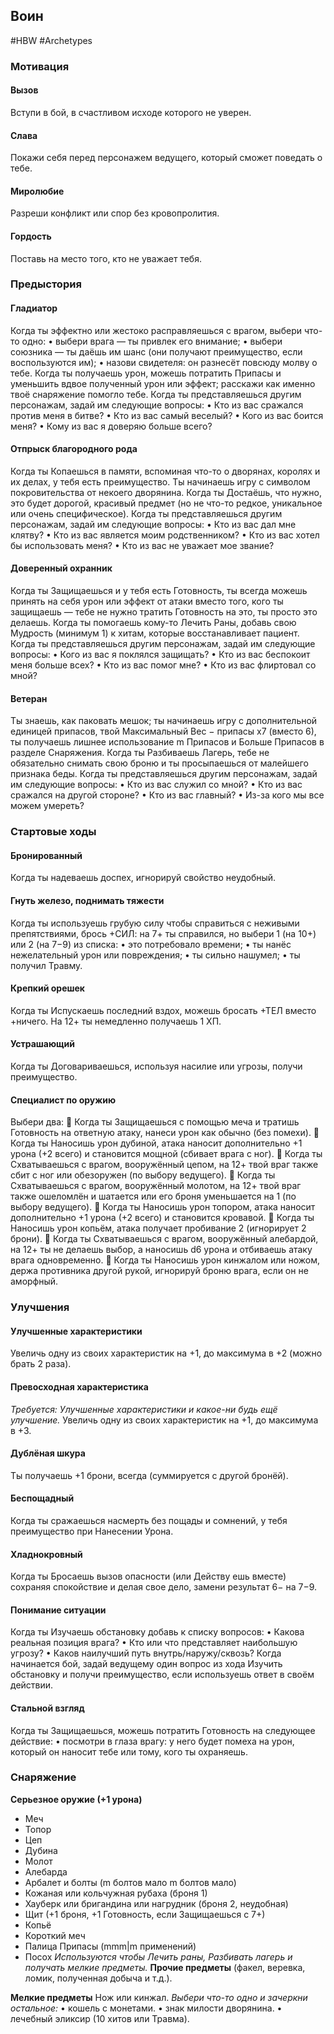 ## **Воин**

#HBW #Archetypes 
### **Мотивация**

#### **Вызов** 
Вступи в бой, в счастливом исходе которого не уверен. 

#### **Слава** 
Покажи себя перед персонажем ведущего, который сможет поведать о тебе. 

#### **Миролюбие**
Разреши конфликт или спор без кровопролития. 

#### **Гордость**
Поставь на место того, кто не уважает тебя.

### **Предыстория**

#### **Гладиатор** 
Когда ты эффектно или жестоко расправляешься с врагом, выбери что-то одно: 
• выбери врага — ты привлек его внимание; 
• выбери союзника — ты даёшь им шанс (они получают преимущество, если воспользуются им); 
• назови свидетеля: он разнесёт повсюду молву о тебе. 
Когда ты получаешь урон, можешь потратить Припасы и уменьшить вдвое полученный урон или эффект; расскажи как именно твоё снаряжение помогло тебе. 
Когда ты представляешься другим персонажам, задай им следующие вопросы: 
• Кто из вас сражался против меня в битве? 
• Кто из вас самый веселый? 
• Кого из вас боится меня? 
• Кому из вас я доверяю больше всего?

#### **Отпрыск благородного рода** 
Когда ты Копаешься в памяти, вспоминая что-то о дворянах, королях и их делах, у тебя есть преимущество. 
Ты начинаешь игру с символом покровительства от некоего дворянина. Когда ты Достаёшь, что нужно, это будет дорогой, красивый предмет (но не что-то редкое, уникальное или очень специфическое). 
Когда ты представляешься другим персонажам, задай им следующие вопросы: 
• Кто из вас дал мне клятву? 
• Кто из вас является моим родственником? 
• Кто из вас хотел бы использовать меня? 
• Кто из вас не уважает мое звание?

#### **Доверенный охранник** 
Когда ты Защищаешься и у тебя есть Готовность, ты всегда можешь принять на себя урон или эффект от атаки вместо того, кого ты защищаешь — тебе не нужно тратить Готовность на это, ты просто это делаешь. 
Когда ты помогаешь кому-то Лечить Раны, добавь свою Мудрость (минимум 1) к хитам, которые восстанавливает пациент. 
Когда ты представляешься другим персонажам, задай им следующие вопросы: 
• Кого из вас я поклялся защищать? 
• Кто из вас беспокоит меня больше всех? 
• Кто из вас помог мне? 
• Кто из вас флиртовал со мной?

#### **Ветеран** 
Ты знаешь, как паковать мешок; ты начинаешь игру с дополнительной единицей припасов, твой Максимальный Вес − припасы х7 (вместо 6), ты получаешь лишнее использование m Припасов и Больше Припасов в разделе Снаряжения. 
Когда ты Разбиваешь Лагерь, тебе не обязательно снимать свою броню и ты просыпаешься от малейшего признака беды. 
Когда ты представляешься другим персонажам, задай им следующие вопросы: 
• Кто из вас служил со мной? 
• Кто из вас сражался на другой стороне? 
• Кто из вас главный? 
• Из-за кого мы все можем умереть?

### **Стартовые ходы**

#### **Бронированный** 
Когда ты надеваешь доспех, игнорируй свойство неудобный.

#### **Гнуть железо, поднимать тяжести** 
Когда ты используешь грубую силу чтобы справиться с неживыми препятствиями, брось +СИЛ: на 7+ ты справился, но выбери 1 (на 10+) или 2 (на 7−9) из списка: 
• это потребовало времени; 
• ты нанёс нежелательный урон или повреждения; 
• ты сильно нашумел; 
• ты получил Травму.

#### **Крепкий орешек** 
Когда ты Испускаешь последний вздох, можешь бросать +ТЕЛ вместо +ничего. На 12+ ты немедленно получаешь 1 ХП.

#### **Устрашающий** 
Когда ты Договариваешься, используя насилие или угрозы, получи преимущество.

#### **Специалист по оружию** 
Выбери два: 
 Когда ты Защищаешься с помощью меча и тратишь Готовность на ответную атаку, нанеси урон как обычно (без помехи). 
 Когда ты Наносишь урон дубиной, атака наносит дополнительно +1 урона (+2 всего) и становится мощной (сбивает врага с ног). 
 Когда ты Схватываешься с врагом, вооружённый цепом, на 12+ твой враг также сбит с ног или обезоружен (по выбору ведущего). 
 Когда ты Схватываешься с врагом, вооружённый молотом, на 12+ твой враг также ошеломлён и шатается или его броня уменьшается на 1 (по выбору ведущего). 
 Когда ты Наносишь урон топором, атака наносит дополнительно +1 урона (+2 всего) и становится кровавой. 
 Когда ты Наносишь урон копьём, атака получает пробивание 2 (игнорирует 2 брони). 
 Когда ты Схватываешься с врагом, вооружённый алебардой, на 12+ ты не делаешь выбор, а наносишь d6 урона и отбиваешь атаку врага одновременно. 
 Когда ты Наносишь урон кинжалом или ножом, держа противника другой рукой, игнорируй броню врага, если он не аморфный.

### **Улучшения**

#### **Улучшенные характеристики** 
Увеличь одну из своих характеристик на +1, до максимума в +2 (можно брать 2 раза).

#### **Превосходная характеристика** 
*Требуется: Улучшенные характеристики и какое-ни будь ещё улучшение.* 
Увеличь одну из своих характеристик на +1, до максимума в +3.

#### **Дублёная шкура** 
Ты получаешь +1 брони, всегда (суммируется с другой бронёй).

#### **Беспощадный** 
Когда ты сражаешься насмерть без пощады и сомнений, у тебя преимущество при Нанесении Урона.

#### **Хладнокровный** 
Когда ты Бросаешь вызов опасности (или Действу ешь вместе) сохраняя спокойствие и делая свое дело, замени результат 6− на 7−9.

#### **Понимание ситуации** 
Когда ты Изучаешь обстановку добавь к списку вопросов: 
• Какова реальная позиция врага? 
• Кто или что представляет наибольшую угрозу? 
• Каков наилучший путь внутрь/наружу/сквозь?
Когда начинается бой, задай ведущему один вопрос из хода Изучить обстановку и получи преимущество, если используешь ответ в своём действии.

#### **Стальной взгляд** 
Когда ты Защищаешься, можешь потратить Готовность на следующее действие: 
• посмотри в глаза врагу: у него будет помеха на урон, который он наносит тебе или тому, кого ты охраняешь.

### **Снаряжение**

**Серьезное оружие (+1 урона)** 
- Меч 
- Топор 
- Цеп 
- Дубина 
- Молот 
- Алебарда 
- Арбалет и болты (m болтов мало m болтов мало) 
- Кожаная или кольчужная рубаха (броня 1) 
- Хауберк или бригандина или нагрудник (броня 2, неудобная) 
- Щит (+1 броня, +1 Готовность, если Защищаешься с 7+) 
- Копьё 
- Короткий меч 
- Палица Припасы (mmm|m применений) 
- Посох
*Используются чтобы Лечить раны, Разбивать лагерь и получать мелкие предметы.*
**Прочие предметы** (факел, веревка, ломик, полученная добыча и т.д.).

**Мелкие предметы**
Нож или кинжал. 
*Выбери что-то одно и зачеркни остальное:* 
• кошель с монетами. 
• знак милости дворянина. 
• лечебный эликсир (10 хитов или Травма).
